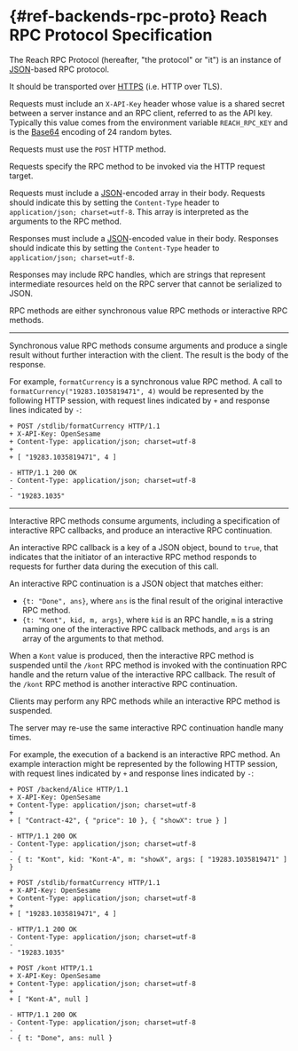 


# {#ref-backends-rpc-proto} Reach RPC Protocol Specification

The Reach RPC Protocol (hereafter, "the protocol" or "it") is an instance of [JSON](https://en.wikipedia.org/wiki/JSON)-based RPC protocol.

It should be transported over [HTTPS](https://en.wikipedia.org/wiki/HTTPS) (i.e. HTTP over TLS).

Requests must include an `X-API-Key` header whose value is a shared secret between a server instance and an RPC client, referred to as the <Defn :name="API key">API key</Defn>.
Typically this value comes from the environment variable `REACH_RPC_KEY` and is the [Base64](https://en.wikipedia.org/wiki/Base64) encoding of 24 random bytes.

Requests must use the `POST` HTTP method.

Requests specify the RPC method to be invoked via the HTTP request target.

Requests must include a [JSON](https://en.wikipedia.org/wiki/JSON)-encoded array in their body.
Requests should indicate this by setting the `Content-Type` header to `application/json; charset=utf-8`.
This array is interpreted as the arguments to the RPC method.

Responses must include a [JSON](https://en.wikipedia.org/wiki/JSON)-encoded value in their body.
Responses should indicate this by setting the `Content-Type` header to `application/json; charset=utf-8`.

Responses may include <Defn :name="RPC handles">RPC handles</Defn>, which are strings that represent intermediate resources held on the RPC server that cannot be serialized to JSON.

RPC methods are either synchronous value RPC methods or interactive RPC methods.

---

<Defn :name="Synchronous value RPC methods">Synchronous value RPC methods</Defn> consume arguments and produce a single result without further interaction with the client.
The result is the body of the response.

For example, `formatCurrency` is a synchronous value RPC method.
A call to `formatCurrency("19283.1035819471", 4)` would be represented by the following HTTP session, with request lines indicated by `+` and response lines indicated by `-`:

```
+ POST /stdlib/formatCurrency HTTP/1.1
+ X-API-Key: OpenSesame
+ Content-Type: application/json; charset=utf-8
+
+ [ "19283.1035819471", 4 ]

- HTTP/1.1 200 OK
- Content-Type: application/json; charset=utf-8
-
- "19283.1035"
```


---

<Defn :name="Interactive RPC methods">Interactive RPC methods</Defn> consume arguments, including a specification of interactive RPC callbacks, and produce an interactive RPC continuation.

An <Defn :name="interactive RPC callback">interactive RPC callback</Defn> is a key of a JSON object, bound to `true`, that indicates that the initiator of an interactive RPC method responds to requests for further data during the execution of this call.

An <Defn :name="interactive RPC continuation">interactive RPC continuation</Defn> is a JSON object that matches either:
+ `{t: "Done", ans}`, where `ans` is the final result of the original interactive RPC method.
+ `{t: "Kont", kid, m, args}`, where `kid` is an RPC handle, `m` is a string naming one of the interactive RPC callback methods, and `args` is an array of the arguments to that method.


When a ``Kont`` value is produced, then the interactive RPC method is suspended until the `/kont` RPC method is invoked with the continuation RPC handle and the return value of the interactive RPC callback.
The result of the `/kont` RPC method is another interactive RPC continuation.

Clients may perform any RPC methods while an interactive RPC method is suspended.

The server may re-use the same interactive RPC continuation handle many times.

For example, the execution of a backend is an interactive RPC method.
An example interaction might be represented by the following HTTP session, with request lines indicated by `+` and response lines indicated by `-`:

```
+ POST /backend/Alice HTTP/1.1
+ X-API-Key: OpenSesame
+ Content-Type: application/json; charset=utf-8
+
+ [ "Contract-42", { "price": 10 }, { "showX": true } ]

- HTTP/1.1 200 OK
- Content-Type: application/json; charset=utf-8
-
- { t: "Kont", kid: "Kont-A", m: "showX", args: [ "19283.1035819471" ] }

+ POST /stdlib/formatCurrency HTTP/1.1
+ X-API-Key: OpenSesame
+ Content-Type: application/json; charset=utf-8
+
+ [ "19283.1035819471", 4 ]

- HTTP/1.1 200 OK
- Content-Type: application/json; charset=utf-8
-
- "19283.1035"

+ POST /kont HTTP/1.1
+ X-API-Key: OpenSesame
+ Content-Type: application/json; charset=utf-8
+
+ [ "Kont-A", null ]

- HTTP/1.1 200 OK
- Content-Type: application/json; charset=utf-8
-
- { t: "Done", ans: null }

```


